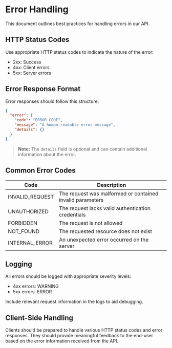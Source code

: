 # Error Handling

This document outlines best practices for handling errors in our API.

## HTTP Status Codes

Use appropriate HTTP status codes to indicate the nature of the error:

- 2xx: Success
- 4xx: Client errors
- 5xx: Server errors

## Error Response Format

Error responses should follow this structure:

```json
{
  "error": {
    "code": "ERROR_CODE",
    "message": "A human-readable error message",
    "details": {}
  }
}
```

> **Note:** The `details` field is optional and can contain additional information about the error.

## Common Error Codes

| Code | Description |
|------|-------------|
| INVALID_REQUEST | The request was malformed or contained invalid parameters |
| UNAUTHORIZED | The request lacks valid authentication credentials |
| FORBIDDEN | The request is not allowed |
| NOT_FOUND | The requested resource does not exist |
| INTERNAL_ERROR | An unexpected error occurred on the server |

## Logging

All errors should be logged with appropriate severity levels:

- 4xx errors: WARNING
- 5xx errors: ERROR

Include relevant request information in the logs to aid debugging.

## Client-Side Handling

Clients should be prepared to handle various HTTP status codes and error responses. They should provide meaningful feedback to the end-user based on the error information received from the API.